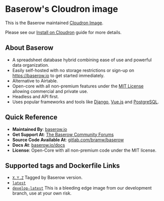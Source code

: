 # Baserow's Cloudron image 

This is the Baserow maintained [Cloudron Image](https://cloudron.io).

Please see our [Install on Cloudron](https://baserow.io/docs/installation/install-on-cloudron)
guide for more details.

## About Baserow

* A spreadsheet database hybrid combining ease of use and powerful data organization.
* Easily self-hosted with no storage restrictions or sign-up on https://baserow.io to
  get started immediately.
* Alternative to Airtable.
* Open-core with all non-premium features under
  the [MIT License](https://choosealicense.com/licenses/mit/) allowing commercial and
  private use.
* Headless and API first.
* Uses popular frameworks and tools like [Django](https://www.djangoproject.com/),
  [Vue.js](https://vuejs.org/) and [PostgreSQL](https://www.postgresql.org/).

## Quick Reference

* **Maintained By**: [baserow.io](https://baserow.io/contact)
* **Get Support At**: [The Baserow Community Forums](https://community.baserow.io)
* **Source Code Available At**: [gitlab.com/bramw/baserow](https://gitlab.com/bramw/baserow)
* **Docs At**: [baserow.io/docs](https://baserow.io/docs)
* **License**: Open-Core with all non-premium code under the MIT license.

## Supported tags and Dockerfile Links

* [`X.Y.Z`](https://gitlab.com/bramw/baserow/-/blob/master/deploy/cloudron/Dockerfile)
  Tagged by Baserow version.
* [`latest`](https://gitlab.com/bramw/baserow/-/blob/master/deploy/cloudron/Dockerfile)
* [`develop-latest`](https://gitlab.com/bramw/baserow/-/blob/1.8.3/deploy/cloudron/Dockerfile)
  This is a bleeding edge image from our development branch, use at your own risk.
